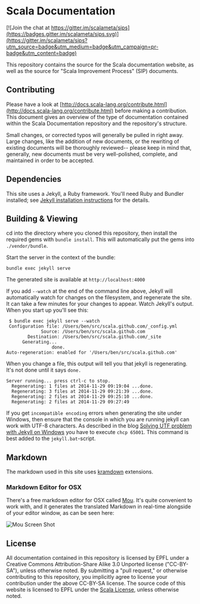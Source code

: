 # Scala Documentation #

[![Join the chat at https://gitter.im/scalameta/sips](https://badges.gitter.im/scalameta/sips.svg)](https://gitter.im/scalameta/sips?utm_source=badge&utm_medium=badge&utm_campaign=pr-badge&utm_content=badge)

This repository contains the source for the Scala documentation website, as well as the source for "Scala Improvement Process" (SIP) documents.

## Contributing ##

Please have a look at [http://docs.scala-lang.org/contribute.html](http://docs.scala-lang.org/contribute.html) before making a contribution.
This document gives an overview of the type of documentation contained within the Scala Documentation repository and the repository's structure.

Small changes, or corrected typos will generally be pulled in right away. Large changes, like the addition of new documents, or the rewriting of
existing documents will be thoroughly reviewed-- please keep in mind that, generally, new documents must be very well-polished, complete, and maintained
in order to be accepted.

## Dependencies ##

This site uses a Jekyll, a Ruby framework. You'll need Ruby and Bundler installed; see [Jekyll installation instructions](http://jekyllrb.com/docs/installation/) for the details.

## Building & Viewing ##

cd into the directory where you cloned this repository, then install the required gems with `bundle install`. This will automatically put the gems into `./vendor/bundle`.

Start the server in the context of the bundle:

    bundle exec jekyll serve

The generated site is available at `http://localhost:4000`

If you add `--watch` at the end of the command line above, Jekyll will automatically watch for changes on the filesystem, and regenerate the site. It can take a few minutes for your changes to appear. Watch Jekyll's output. When you start up you'll see this:

     $ bundle exec jekyll serve --watch
     Configuration file: /Users/ben/src/scala.github.com/_config.yml
                 Source: /Users/ben/src/scala.github.com
            Destination: /Users/ben/src/scala.github.com/_site
          Generating...
                     done.
    Auto-regeneration: enabled for '/Users/ben/src/scala.github.com'

When you change a file, this output will tell you that jekyll is regenerating. It's not done until it says `done.`

    Server running... press ctrl-c to stop.
      Regenerating: 1 files at 2014-11-29 09:19:04 ...done.
      Regenerating: 3 files at 2014-11-29 09:21:39 ...done.
      Regenerating: 2 files at 2014-11-29 09:25:10 ...done.
      Regenerating: 2 files at 2014-11-29 09:27:49

If you get `incompatible encoding` errors when generating the site under Windows, then ensure that the
console in which you are running jekyll can work with UTF-8 characters. As described in the blog
[Solving UTF problem with Jekyll on Windows](http://joseoncode.com/2011/11/27/solving-utf-problem-with-jekyll-on-windows/)
you have to execute `chcp 65001`. This command is best added to the `jekyll.bat`-script.

## Markdown ##

The markdown used in this site uses [kramdown](http://kramdown.gettalong.org/) extensions.

### Markdown Editor for OSX ###

There's a free markdown editor for OSX called [Mou](http://25.io/mou/). It's quite convenient to work with, and it generates the translated Markdown in real-time alongside of your editor window, as can be seen here:

![Mou Screen Shot](http://25.io/mou/img/1.png)

## License ##

All documentation contained in this repository is licensed by EPFL under a Creative Commons Attribution-Share Alike 3.0 Unported license ("CC-BY-SA"), unless otherwise noted. By submitting a "pull request," or otherwise contributing to this repository, you implicitly agree to license your contribution under the above CC-BY-SA license. The source code of this website is licensed to EPFL under the [Scala License](http://www.scala-lang.org/node/146), unless otherwise noted.


